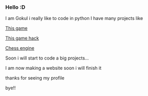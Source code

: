 ### Hello :D
I am Gokul i really like to code in python I have many projects like 

[This game](https://github.com/TG-KRISH/Snake-game)

[This game hack](https://github.com/TG-KRISH/Free-fire-diamonds)

[Chess engine](https://github.com/TG-KRISH/Chess-Engine)

Soon i will start to code a big projects...

I am now making a website soon i will finish it

thanks for seeing my profile 

bye!!
